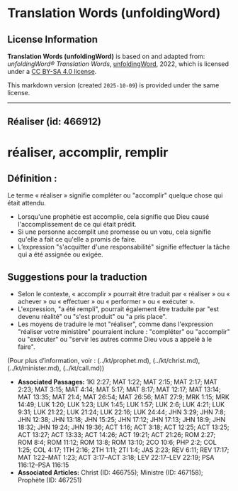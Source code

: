 # Translation Words (unfoldingWord)

## License Information

**Translation Words (unfoldingWord)** is based on and adapted from: _unfoldingWord® Translation Words_, [unfoldingWord](https://unfoldingword.org/utw), 2022, which is licensed under a [CC BY-SA 4.0 license](https://creativecommons.org/licenses/by-sa/4.0/legalcode.en).

This markdown version (created `2025-10-09`) is provided under the same license.



--------------------------------

## Réaliser (id: 466912)

réaliser, accomplir, remplir
============================

Définition :
------------

Le terme « réaliser » signifie compléter ou "accomplir" quelque chose qui était attendu.

* Lorsqu'une prophétie est accomplie, cela signifie que Dieu causé l'accomplissement de ce qui était prédit.
* Si une personne accomplit une promesse ou un vœu, cela signifie qu'elle a fait ce qu'elle a promis de faire.
* L’expression "s'acquitter d'une responsabilité" signifie effectuer la tâche qui a été assignée ou exigée.

Suggestions pour la traduction
------------------------------

* Selon le contexte, « accomplir » pourrait être traduit par « réaliser » ou « achever » ou « effectuer » ou « performer » ou « exécuter ».
* L'expression, "a été rempli", pourrait également être traduite par "est devenu réalité" ou "s'est produit" ou "a pris place".
* Les moyens de traduire le mot "réaliser", comme dans l'expression "réaliser votre ministère" pourraient inclure : "compléter" ou "accomplir" ou "exécuter" ou "servir les autres comme Dieu vous a appelé à le faire".

(Pour plus d’information, voir : (../kt/prophet.md), (../kt/christ.md), (../kt/minister.md), (../kt/call.md))

* **Associated Passages:** 1KI 2:27; MAT 1:22; MAT 2:15; MAT 2:17; MAT 2:23; MAT 3:15; MAT 4:14; MAT 5:17; MAT 8:17; MAT 12:17; MAT 13:14; MAT 13:35; MAT 21:4; MAT 26:54; MAT 26:56; MAT 27:9; MRK 1:15; MRK 14:49; LUK 1:20; LUK 1:23; LUK 1:45; LUK 1:57; LUK 2:6; LUK 4:21; LUK 9:31; LUK 21:22; LUK 21:24; LUK 22:16; LUK 24:44; JHN 3:29; JHN 7:8; JHN 12:38; JHN 13:18; JHN 15:25; JHN 17:12; JHN 17:13; JHN 18:9; JHN 18:32; JHN 19:24; JHN 19:36; ACT 1:16; ACT 3:18; ACT 12:25; ACT 13:25; ACT 13:27; ACT 13:33; ACT 14:26; ACT 19:21; ACT 21:26; ROM 2:27; ROM 8:4; ROM 11:12; ROM 13:8; ROM 13:10; 2CO 10:6; PHP 2:2; COL 1:25; COL 4:17; 1TH 2:16; 2TH 1:11; 2TI 1:4; JAS 2:23; REV 6:11; REV 17:17; MAT 1:22–MAT 1:23; ACT 3:17–ACT 3:18; LEV 22:17–LEV 22:19; PSA 116:12–PSA 116:15
* **Associated Articles:** Christ (ID: 466755); Ministre (ID: 467158); Prophète (ID: 467251)

